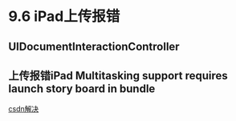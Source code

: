 # 9.6 iPad上传报错

## UIDocumentInteractionController


## 上传报错iPad Multitasking support requires launch story board in bundle

[csdn解决](http://blog.csdn.net/chensjjj/article/details/48596803)


